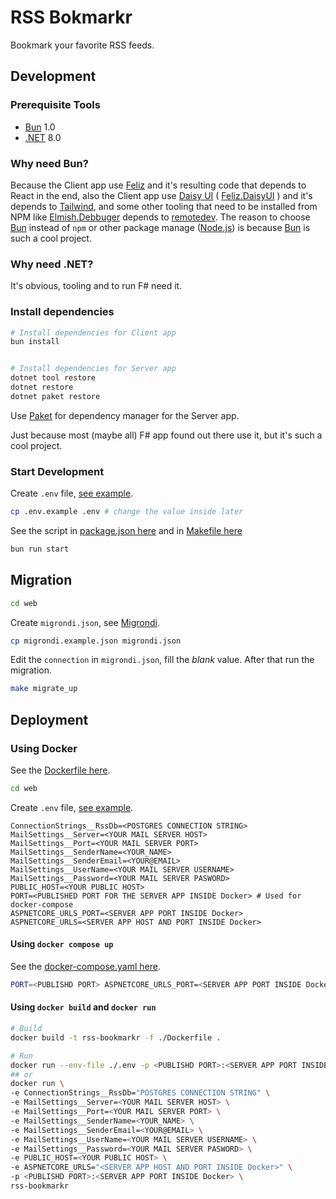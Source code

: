 # RSS Bokmarkr

Bookmark your favorite RSS feeds.

## Development

### Prerequisite Tools

- [Bun](https://github.com/oven-sh/bun) 1.0
- [.NET](https://dotnet.microsoft.com/en-us/download) 8.0

### Why need Bun?

Because the Client app use [Feliz](https://github.com/Zaid-Ajaj/Feliz) and it's resulting code that depends to React in the end, also the Client app use [Daisy UI](https://daisyui.com/) ( [Feliz.DaisyUI](https://dzoukr.github.io/Feliz.DaisyUI/#/) ) and it's depends to [Tailwind](https://tailwindcss.com/), and some other tooling that need to be installed from NPM like [Elmish.Debbuger](https://github.com/elmish/debugger) depends to [remotedev](https://github.com/zalmoxisus/remotedev). The reason to choose [Bun](https://github.com/oven-sh/bun) instead of `npm` or other package manage ([Node.js](https://nodejs.org/en)) is because [Bun](https://github.com/oven-sh/bun) is such a cool project.

### Why need .NET?

It's obvious, tooling and to run F# need it.

### Install dependencies

```bash
# Install dependencies for Client app
bun install


# Install dependencies for Server app
dotnet tool restore
dotnet restore
dotnet paket restore
```

Use [Paket](https://fsprojects.github.io/Paket/) for dependency manager for the Server app.

Just because most (maybe all) F# app found out there use it, but it's such a cool project.

### Start Development

Create `.env` file, [see example](./web/.env.example).

```bash
cp .env.example .env # change the value inside later
```

See the script in [package.json here](./web/package.json) and in [Makefile here](./web/Makefile)

```bash
bun run start
```

## Migration

```bash
cd web
```

Create `migrondi.json`, see [Migrondi](https://github.com/AngelMunoz/migrondi).

```bash
cp migrondi.example.json migrondi.json
```

Edit the `connection` in `migrondi.json`, fill the _blank_ value. After that run the migration.

```bash
make migrate_up
```

## Deployment

### Using Docker

See the [Dockerfile here](./web/Dockerfile).

```bash
cd web
```

Create `.env` file, [see example](./web/.env.example).

```env
ConnectionStrings__RssDb=<POSTGRES CONNECTION STRING>
MailSettings__Server=<YOUR MAIL SERVER HOST>
MailSettings__Port=<YOUR MAIL SERVER PORT>
MailSettings__SenderName=<YOUR_NAME>
MailSettings__SenderEmail=<YOUR@EMAIL>
MailSettings__UserName=<YOUR MAIL SERVER USERNAME>
MailSettings__Password=<YOUR MAIL SERVER PASWORD>
PUBLIC_HOST=<YOUR PUBLIC HOST>
PORT=<PUBLISHED PORT FOR THE SERVER APP INSIDE Docker> # Used for docker-compose
ASPNETCORE_URLS_PORT=<SERVER APP PORT INSIDE Docker>
ASPNETCORE_URLS=<SERVER APP HOST AND PORT INSIDE Docker>
```

#### Using `docker compose up`

See the [docker-compose.yaml here](./web/docker-compose.yaml).

```bash
PORT=<PUBLISHD PORT> ASPNETCORE_URLS_PORT=<SERVER APP PORT INSIDE Docker> docker compose up
```

#### Using `docker build` and `docker run`

```bash
# Build
docker build -t rss-bookmarkr -f ./Dockerfile .

# Run
docker run --env-file ./.env -p <PUBLISHD PORT>:<SERVER APP PORT INSIDE Docker> rss-bookmarkr
## or
docker run \
-e ConnectionStrings__RssDb="POSTGRES CONNECTION STRING" \
-e MailSettings__Server=<YOUR MAIL SERVER HOST> \
-e MailSettings__Port=<YOUR MAIL SERVER PORT> \
-e MailSettings__SenderName=<YOUR_NAME> \
-e MailSettings__SenderEmail=<YOUR@EMAIL> \
-e MailSettings__UserName=<YOUR MAIL SERVER USERNAME> \
-e MailSettings__Password=<YOUR MAIL SERVER PASWORD> \
-e PUBLIC_HOST=<YOUR PUBLIC HOST> \
-e ASPNETCORE_URLS="<SERVER APP HOST AND PORT INSIDE Docker>" \
-p <PUBLISHD PORT>:<SERVER APP PORT INSIDE Docker> \
rss-bookmarkr
```
